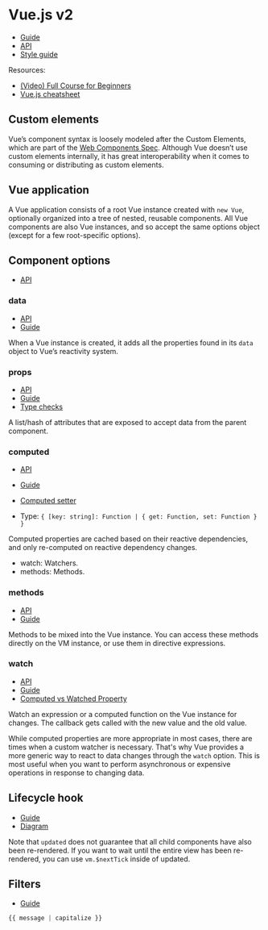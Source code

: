 # Vue.js v2

- [Guide](https://v2.vuejs.org/v2/guide/)
- [API](https://v2.vuejs.org/v2/api/)
- [Style guide](https://v2.vuejs.org/v2/style-guide/)

Resources:

- [(Video) Full Course for Beginners](https://www.youtube.com/watch?v=4deVCNJq3qc)
- [Vue.js cheatsheet](https://devhints.io/vue)

## Custom elements

Vue’s component syntax is loosely modeled after the Custom Elements, which are part of the [Web Components Spec](https://www.w3.org/wiki/WebComponents/). 
Although Vue doesn’t use custom elements internally, it has great interoperability when it comes to consuming or distributing as custom elements.

## Vue application

A Vue application consists of a root Vue instance created with `new Vue`, optionally organized into a tree of nested, reusable components.
All Vue components are also Vue instances, and so accept the same options object (except for a few root-specific options).

## Component options 

- [API](https://v2.vuejs.org/v2/api/#Options-Data)

### data

- [API](https://v2.vuejs.org/v2/api/#data)
- [Guide](https://v2.vuejs.org/v2/guide/reactivity.html)

When a Vue instance is created, it adds all the properties found in its `data` object to Vue’s reactivity system.

### props

- [API](https://v2.vuejs.org/v2/api/#props)
- [Guide](https://v2.vuejs.org/v2/guide/components-props.html)
- [Type checks](https://v2.vuejs.org/v2/guide/components-props.html#Type-Checks)

A list/hash of attributes that are exposed to accept data from the parent component.

### computed

- [API](https://v2.vuejs.org/v2/api/#computed)
- [Guide](https://v2.vuejs.org/v2/guide/computed.html)
- [Computed setter](https://v2.vuejs.org/v2/guide/computed.html#Computed-Setter)

- Type: `{ [key: string]: Function | { get: Function, set: Function } }`

Computed properties are cached based on their reactive dependencies, and only re-computed on reactive dependency
changes.

- watch: Watchers.
- methods: Methods.

### methods

- [API](https://v2.vuejs.org/v2/api/#methods)
- [Guide](https://v2.vuejs.org/v2/guide/events.html)

Methods to be mixed into the Vue instance. You can access these methods directly on the VM instance, or use them in directive expressions.

### watch

- [API](https://v2.vuejs.org/v2/api/#watch)
- [Guide](https://v2.vuejs.org/v2/guide/computed.html#Watchers)
- [Computed vs Watched Property](https://v2.vuejs.org/v2/guide/computed.html#Computed-vs-Watched-Property)

Watch an expression or a computed function on the Vue instance for changes. The callback gets called with the new value and the old value.

While computed properties are more appropriate in most cases, there are times when a custom watcher is necessary. That's
why Vue provides a more generic way to react to data changes through the `watch` option. This is most useful when you
want to perform asynchronous or expensive operations in response to changing data.

## Lifecycle hook

- [Guide](https://v2.vuejs.org/v2/guide/instance.html#Instance-Lifecycle-Hooks)
- [Diagram](https://v2.vuejs.org/images/lifecycle.png)

Note that `updated` does not guarantee that all child components have also been re-rendered. If you want to wait until
the entire view has been re-rendered, you can use `vm.$nextTick` inside of updated.

## Filters

- [Guide](https://v2.vuejs.org/v2/guide/filters.html)

```js
{{ message | capitalize }}
```
